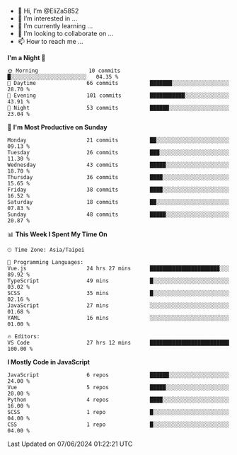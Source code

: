 - 👋 Hi, I’m @EliZa5852
- 👀 I’m interested in ...
- 🌱 I’m currently learning ...
- 💞️ I’m looking to collaborate on ...
- 📫 How to reach me ...

<!--START_SECTION:waka-->
**I'm a Night 🦉** 

```text
🌞 Morning                10 commits          █░░░░░░░░░░░░░░░░░░░░░░░░   04.35 % 
🌆 Daytime                66 commits          ███████░░░░░░░░░░░░░░░░░░   28.70 % 
🌃 Evening                101 commits         ███████████░░░░░░░░░░░░░░   43.91 % 
🌙 Night                  53 commits          ██████░░░░░░░░░░░░░░░░░░░   23.04 % 
```
📅 **I'm Most Productive on Sunday** 

```text
Monday                   21 commits          ██░░░░░░░░░░░░░░░░░░░░░░░   09.13 % 
Tuesday                  26 commits          ███░░░░░░░░░░░░░░░░░░░░░░   11.30 % 
Wednesday                43 commits          █████░░░░░░░░░░░░░░░░░░░░   18.70 % 
Thursday                 36 commits          ████░░░░░░░░░░░░░░░░░░░░░   15.65 % 
Friday                   38 commits          ████░░░░░░░░░░░░░░░░░░░░░   16.52 % 
Saturday                 18 commits          ██░░░░░░░░░░░░░░░░░░░░░░░   07.83 % 
Sunday                   48 commits          █████░░░░░░░░░░░░░░░░░░░░   20.87 % 
```


📊 **This Week I Spent My Time On** 

```text
🕑︎ Time Zone: Asia/Taipei

💬 Programming Languages: 
Vue.js                   24 hrs 27 mins      ██████████████████████░░░   89.92 % 
TypeScript               49 mins             █░░░░░░░░░░░░░░░░░░░░░░░░   03.02 % 
SCSS                     35 mins             █░░░░░░░░░░░░░░░░░░░░░░░░   02.16 % 
JavaScript               27 mins             ░░░░░░░░░░░░░░░░░░░░░░░░░   01.68 % 
YAML                     16 mins             ░░░░░░░░░░░░░░░░░░░░░░░░░   01.00 % 

🔥 Editors: 
VS Code                  27 hrs 12 mins      █████████████████████████   100.00 % 
```

**I Mostly Code in JavaScript** 

```text
JavaScript               6 repos             ██████░░░░░░░░░░░░░░░░░░░   24.00 % 
Vue                      5 repos             █████░░░░░░░░░░░░░░░░░░░░   20.00 % 
Python                   4 repos             ████░░░░░░░░░░░░░░░░░░░░░   16.00 % 
SCSS                     1 repo              █░░░░░░░░░░░░░░░░░░░░░░░░   04.00 % 
CSS                      1 repo              █░░░░░░░░░░░░░░░░░░░░░░░░   04.00 % 
```




 Last Updated on 07/06/2024 01:22:21 UTC
<!--END_SECTION:waka-->
